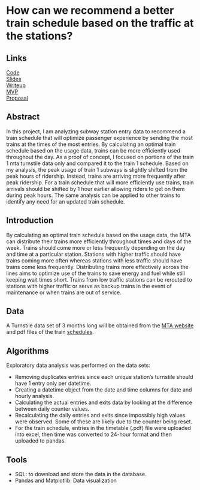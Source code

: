 # How can we recommend a better train schedule based on the traffic at the stations?

## Links
[Code](https://github.com/lee-jin81/metis_project_1_EDA/blob/main/eda_train_FINAL.ipynb)<br>
[Slides](https://github.com/lee-jin81/metis_project_1_EDA/blob/main/slides_eda.pdf)<br>
[Writeup](https://github.com/lee-jin81/metis_project_1_EDA/blob/main/writeup_eda.pdf)<br>
[MVP](https://github.com/lee-jin81/metis_project_1_EDA/blob/main/mvp_eda.pdf)<br>
[Proposal](https://github.com/lee-jin81/metis_project_1_EDA/blob/main/proposal_eda.pdf)

## Abstract
In this project, I am analyzing subway station entry data to recommend a train schedule that will optimize passenger experience by sending the most trains at the times of the most entries. By calculating an optimal train schedule based on the usage data, trains can be more efficiently used throughout the day. As a proof of concept, I focused on portions of the train 1 mta turnstile data only and compared it to the train 1 schedule. Based on my analysis, the peak usage of train 1 subways is slightly shifted from the peak hours of ridership. Instead, trains are arriving more frequently after peak ridership. For a train schedule that will more efficiently use trains, train arrivals should be shifted by 1 hour earlier allowing riders to get on them during peak hours. The same analysis can be applied to other trains to identify any need for an updated train schedule.

## Introduction
By calculating an optimal train schedule based on the usage data, the MTA can distribute their trains more efficiently throughout times and days of the week. Trains should come more or less frequently depending on the day and time at a particular station. Stations with higher traffic should have trains coming more often whereas stations with less traffic should  have trains come less frequently. Distributing trains more effectively across the lines aims to optimize use of the trains to save energy and fuel while still keeping wait times short. Trains from low traffic stations can be rerouted to stations with higher traffic or serve as backup trains in the event of maintenance or when trains are out of service.

## Data 
A Turnstile data set of 3 months long will be obtained from the [MTA website](http://web.mta.info/developers/turnstile.html) and pdf files of 
the train [schedules](https://new.mta.info/schedules).

## Algorithms
Exploratory data analysis was performed on the data sets:
* Removing duplicates entries since each unique station’s turnstile should have 1 entry only per datetime.
* Creating a datetime object from the date and time columns for date and hourly analysis.
* Calculating the actual entries and exits data by looking at the difference between daily counter values.
* Recalculating the daily entries and exits since impossibly high values were observed. Some of these are likely due to the counter being reset.
* For the train schedule, entries in the timetable (.pdf) file were uploaded into excel, then time was converted to 24-hour format and then uploaded to pandas.

## Tools
* SQL: to download and store the data in the database. 
* Pandas and Matplotlib: Data visualization




